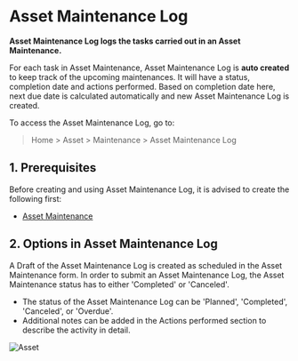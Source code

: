 <!-- add-breadcrumbs -->
# Asset Maintenance Log

**Asset Maintenance Log logs the tasks carried out in an Asset Maintenance.**

For each task in Asset Maintenance, Asset Maintenance Log is **auto created** to keep track of the upcoming maintenances. It will have a status, completion date and actions performed. Based on completion date here, next due date is calculated automatically and new Asset Maintenance Log is created.

To access the Asset Maintenance Log, go to:
> Home > Asset > Maintenance > Asset Maintenance Log

## 1. Prerequisites
Before creating and using Asset Maintenance Log, it is advised to create the following first:

* [Asset Maintenance](/docs/v13/user/manual/en/asset/asset-maintenance)


## 2. Options in Asset Maintenance Log
A Draft of the Asset Maintenance Log is created as scheduled in the Asset Maintenance form.
In order to submit an Asset Maintenance Log, the Asset Maintenance status has to either 'Completed' or 'Canceled'.

* The status of the Asset Maintenance Log can be 'Planned', 'Completed', 'Canceled', or 'Overdue'.
* Additional notes can be added in the Actions performed section to describe the activity in detail.

<img class="screenshot" alt="Asset" src="{{docs_base_url}}/v13/assets/img/asset/asset_maintenance_log.png">
